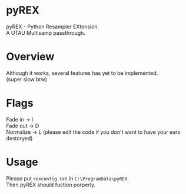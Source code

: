 # pyREX
pyREX - Python Resampler EXtension.  
A UTAU Multisamp passthrough. 

# Overview
Although it works, several features has yet to be implemented.  
(super slow btw)

# Flags  
Fade in -> I  
Fade out -> D  
Normalize -> L (please edit the code if you don't want to have your ears destoryed)  

# Usage
Please put `rexconfig.txt` in `C:\ProgramData\pyREX`.  
Then pyREX should fuction porperly.  
